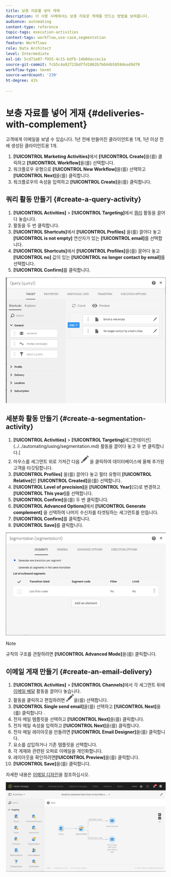 ```yaml
---
title: 보충 자료를 넣어 게재
description: 이 사용 사례에서는 보충 자료로 게재를 만드는 방법을 보여줍니다.
audience: automating
content-type: reference
topic-tags: execution-activities
context-tags: workflow,use-case,segmentation
feature: Workflows
role: Data Architect
level: Intermediate
exl-id: 5cd71e07-f955-4c15-bdfb-14b0daccec1a
source-git-commit: fcb5c4a92f23bdffd1082b7b044b5859dead9d70
workflow-type: tm+mt
source-wordcount: '239'
ht-degree: 41%

---
```


# 보충 자료를 넣어 게재 {#deliveries-with-complement}

고객에게 이메일을 보낼 수 있습니다. 1년 전에 만들어진 클라이언트용 1개, 1년 이상 전에 생성된 클라이언트용 1개.

1. **[!UICONTROL Marketing Activities]**&#x200B;에서 **[!UICONTROL Create]**&#x200B;을(를) 클릭하고 **[!UICONTROL Workflow]**&#x200B;을(를) 선택합니다.
1. 워크플로우 유형으로 **[!UICONTROL New Workflow]**&#x200B;을(를) 선택하고 **[!UICONTROL Next]**&#x200B;을(를) 클릭합니다.
1. 워크플로우의 속성을 입력하고 **[!UICONTROL Create]**&#x200B;을(를) 클릭합니다.

## 쿼리 활동 만들기 {#create-a-query-activity}

1. **[!UICONTROL Activities]** > **[!UICONTROL Targeting]**&#x200B;에서 [쿼리](../../automating/using/query.md) 활동을 끌어다 놓습니다.
1. 활동을 두 번 클릭합니다.
1. **[!UICONTROL Shortcuts]**&#x200B;에서 **[!UICONTROL Profiles]** 을(를) 끌어다 놓고 **[!UICONTROL is not empty]** 연산자가 있는 **[!UICONTROL email]**&#x200B;를 선택합니다.
1. **[!UICONTROL Shortcuts]**&#x200B;에서 **[!UICONTROL Profiles]**&#x200B;을(를) 끌어다 놓고 **[!UICONTROL no]** 값이 있는 **[!UICONTROL no longer contact by email]**&#x200B;를 선택합니다.
1. **[!UICONTROL Confirm]**&#x200B;를 클릭합니다.

![](assets/wf-complement-query.png)

## 세분화 활동 만들기 {#create-a-segmentation-activity}

1. **[!UICONTROL Activities]** > **[!UICONTROL Targeting]**&#x200B;세그먼테이션](../../automating/using/segmentation.md) 활동을 끌어다 놓고 두 번 클릭합니다.[
1. 마우스를 세그먼트 위로 가져간 다음 ![](assets/edit_darkgrey-24px.png) 을 클릭하여 데이터베이스에 올해 추가된 고객을 타깃팅합니다.
1. **[!UICONTROL Profiles]** 을(를) 끌어다 놓고 필터 유형이 **[!UICONTROL Relative]**&#x200B;인 **[!UICONTROL Created]**&#x200B;을(를) 선택합니다.
1. **[!UICONTROL Level of precision]**&#x200B;을 **[!UICONTROL Year]**(으)로 변경하고 **[!UICONTROL This year]**&#x200B;를 선택합니다.
1. **[!UICONTROL Confirm]**&#x200B;을(를) 두 번 클릭합니다.
1. **[!UICONTROL Advanced Options]**&#x200B;에서 **[!UICONTROL Generate complement]** 을 선택하여 나머지 수신자를 타겟팅하는 세그먼트를 만듭니다.
1. **[!UICONTROL Confirm]**&#x200B;를 클릭합니다.
1. **[!UICONTROL Save]**&#x200B;를 클릭합니다.

![](assets/wf-complement-segmentation.png)

>[!NOTE]
>
>규칙의 구조를 관찰하려면 **[!UICONTROL Advanced Mode]**&#x200B;을(를) 클릭합니다.

## 이메일 게재 만들기 {#create-an-email-delivery}

1. **[!UICONTROL Activities]** > **[!UICONTROL Channels]**&#x200B;에서 각 세그먼트 뒤에 [이메일 배달](../../automating/using/email-delivery.md) 활동을 끌어다 놓습니다.
1. 활동을 클릭하고 편집하려면 ![](assets/edit_darkgrey-24px.png)을(를) 선택합니다.
1. **[!UICONTROL Single send email]**&#x200B;을(를) 선택하고 **[!UICONTROL Next]**&#x200B;을(를) 클릭합니다 .
1. 전자 메일 템플릿을 선택하고 **[!UICONTROL Next]**&#x200B;을(를) 클릭합니다.
1. 전자 메일 속성을 입력하고 **[!UICONTROL Next]**&#x200B;을(를) 클릭합니다.
1. 전자 메일 레이아웃을 만들려면 **[!UICONTROL Email Designer]**&#x200B;을(를) 클릭합니다.
1. 요소를 삽입하거나 기존 템플릿을 선택합니다.
1. 각 게재와 관련된 오퍼로 이메일을 개인화합니다.
1. 레이아웃을 확인하려면&#x200B;**[!UICONTROL Preview]**&#x200B;을(를) 클릭합니다.
1. **[!UICONTROL Save]**&#x200B;을(를) 클릭합니다.

자세한 내용은 [이메일 디자인](../../designing/using/designing-from-scratch.md#designing-an-email-content-from-scratch)을 참조하십시오.

![](assets/wf-deliveries-with-a-complement.png)
